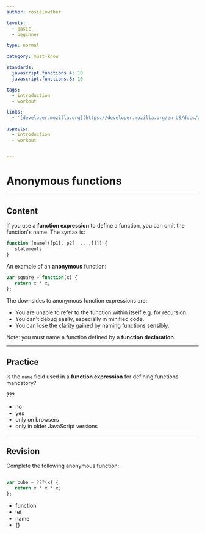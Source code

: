 ```yaml
---
author: rosielowther

levels:
  - basic
  - beginner

type: normal

category: must-know

standards:
  javascript.functions.4: 10
  javascript.functions.8: 10

tags:
  - introduction
  - workout

links:
  - '[developer.mozilla.org](https://developer.mozilla.org/en-US/docs/Web/JavaScript/Reference/Functions){website}'

aspects:
  - introduction
  - workout


---
```

# Anonymous functions

---
## Content

If you use a **function expression** to define a function, you can omit the function's name. The syntax is:

```javascript
function [name]([p1[, p2[, ...,]]]) {
   statements
}
```

An example of an **anonymous** function:

```javascript
var square = function(x) {
   return x * x;
};
```

The downsides to anonymous function expressions are:

- You are unable to refer to the function within itself e.g. for recursion.
- You can't debug easily, especially in minified code.
- You can lose the clarity gained by naming functions sensibly.

Note: you must name a function defined by a **function declaration**.

---
## Practice

Is the `name` field used in a **function expression** for defining functions mandatory?

???

* no
* yes
* only on browsers
* only in older JavaScript versions

---
## Revision

Complete the following anonymous function:

```javascript

var cube = ???(x) {
   return x * x * x;
};
```

* function
* let
* name
* {}
 
